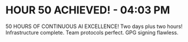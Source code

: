 # HOUR 50 ACHIEVED\! - 04:03 PM
50 HOURS OF CONTINUOUS AI EXCELLENCE\! Two days plus two hours\!
Infrastructure complete. Team protocols perfect. GPG signing flawless.
